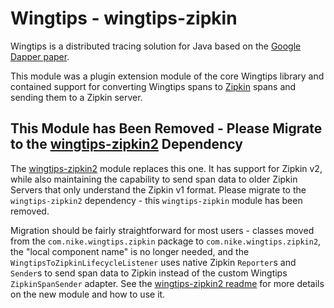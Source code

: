 # Wingtips - wingtips-zipkin

Wingtips is a distributed tracing solution for Java based on the 
[Google Dapper paper](http://static.googleusercontent.com/media/research.google.com/en/us/pubs/archive/36356.pdf). 

This module was a plugin extension module of the core Wingtips library and contained support for converting Wingtips 
spans to [Zipkin](http://zipkin.io/) spans and sending them to a Zipkin server.

## This Module has Been Removed - Please Migrate to the [wingtips-zipkin2](../wingtips-zipkin2) Dependency

The [wingtips-zipkin2](../wingtips-zipkin2) module replaces this one. It has support for Zipkin v2, while also 
maintaining the capability to send span data to older Zipkin Servers that only understand the Zipkin v1 format. 
Please migrate to the `wingtips-zipkin2` dependency - this `wingtips-zipkin` module has been removed.

Migration should be fairly straightforward for most users - classes moved from the `com.nike.wingtips.zipkin` package
to `com.nike.wingtips.zipkin2`, the "local component name" is no longer needed, and the 
`WingtipsToZipkinLifecycleListener` uses native Zipkin `Reporter`s and `Sender`s to send span data to Zipkin instead of
the custom Wingtips `ZipkinSpanSender` adapter. See the [wingtips-zipkin2 readme](../wingtips-zipkin2) for more details
on the new module and how to use it.
